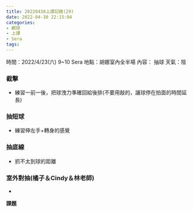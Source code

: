 ```yaml
---
title: 20220430上課記錄(29)
date: 2022-04-30 22:15:04
categories: 
- 網球
- 上課
- Sera
tags:
---
```


時間：2022/4/23(六) 9~10 Sera
地點：胡娜室內全半場
內容： 抽球
天氣：陰

### 截擊
- 練習一前一後，把球洩力準確回給後排(不要用敲的，讓球停在拍面的時間延長)
### 抽短球
- 練習伸左手+轉身的感覺
### 抽底線
- 抓不太到球的距離
### 室外對抽(橘子＆Cindy＆林老師)
- 



**課題**
